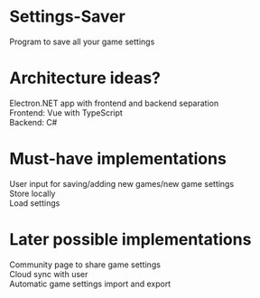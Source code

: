 # Settings-Saver
Program to save all your game settings

# Architecture ideas?
Electron.NET app with frontend and backend separation
<br>Frontend: Vue with TypeScript
<br>Backend: C#

# Must-have implementations
User input for saving/adding new games/new game settings
<br>Store locally
<br>Load settings

# Later possible implementations
Community page to share game settings
<br>Cloud sync with user
<br>Automatic game settings import and export